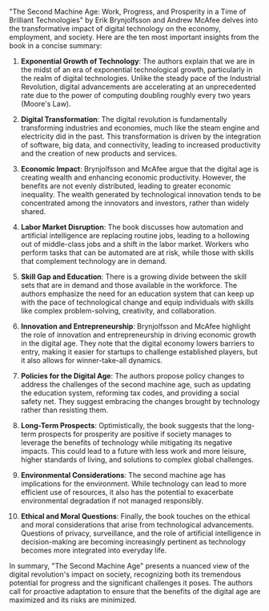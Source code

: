 "The Second Machine Age: Work, Progress, and Prosperity in a Time of Brilliant Technologies" by Erik Brynjolfsson and Andrew McAfee delves into the transformative impact of digital technology on the economy, employment, and society. Here are the ten most important insights from the book in a concise summary:

1. **Exponential Growth of Technology**: The authors explain that we are in the midst of an era of exponential technological growth, particularly in the realm of digital technologies. Unlike the steady pace of the Industrial Revolution, digital advancements are accelerating at an unprecedented rate due to the power of computing doubling roughly every two years (Moore's Law).

2. **Digital Transformation**: The digital revolution is fundamentally transforming industries and economies, much like the steam engine and electricity did in the past. This transformation is driven by the integration of software, big data, and connectivity, leading to increased productivity and the creation of new products and services.

3. **Economic Impact**: Brynjolfsson and McAfee argue that the digital age is creating wealth and enhancing economic productivity. However, the benefits are not evenly distributed, leading to greater economic inequality. The wealth generated by technological innovation tends to be concentrated among the innovators and investors, rather than widely shared.

4. **Labor Market Disruption**: The book discusses how automation and artificial intelligence are replacing routine jobs, leading to a hollowing out of middle-class jobs and a shift in the labor market. Workers who perform tasks that can be automated are at risk, while those with skills that complement technology are in demand.

5. **Skill Gap and Education**: There is a growing divide between the skill sets that are in demand and those available in the workforce. The authors emphasize the need for an education system that can keep up with the pace of technological change and equip individuals with skills like complex problem-solving, creativity, and collaboration.

6. **Innovation and Entrepreneurship**: Brynjolfsson and McAfee highlight the role of innovation and entrepreneurship in driving economic growth in the digital age. They note that the digital economy lowers barriers to entry, making it easier for startups to challenge established players, but it also allows for winner-take-all dynamics.

7. **Policies for the Digital Age**: The authors propose policy changes to address the challenges of the second machine age, such as updating the education system, reforming tax codes, and providing a social safety net. They suggest embracing the changes brought by technology rather than resisting them.

8. **Long-Term Prospects**: Optimistically, the book suggests that the long-term prospects for prosperity are positive if society manages to leverage the benefits of technology while mitigating its negative impacts. This could lead to a future with less work and more leisure, higher standards of living, and solutions to complex global challenges.

9. **Environmental Considerations**: The second machine age has implications for the environment. While technology can lead to more efficient use of resources, it also has the potential to exacerbate environmental degradation if not managed responsibly.

10. **Ethical and Moral Questions**: Finally, the book touches on the ethical and moral considerations that arise from technological advancements. Questions of privacy, surveillance, and the role of artificial intelligence in decision-making are becoming increasingly pertinent as technology becomes more integrated into everyday life.

In summary, "The Second Machine Age" presents a nuanced view of the digital revolution's impact on society, recognizing both its tremendous potential for progress and the significant challenges it poses. The authors call for proactive adaptation to ensure that the benefits of the digital age are maximized and its risks are minimized.